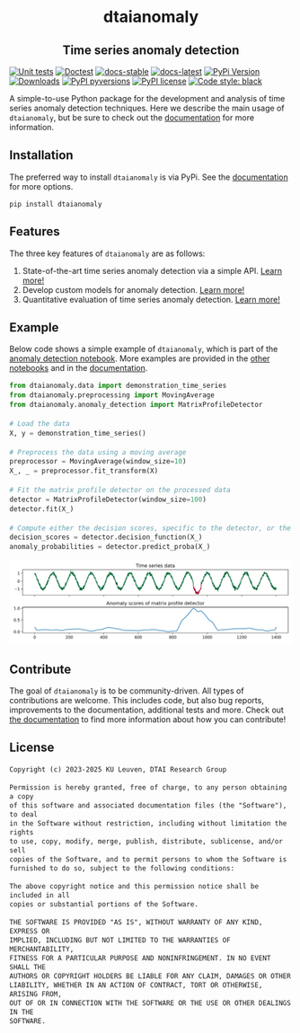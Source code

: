 <p align="center">
<img width="300" src="docs/logo/readme.svg" alt=""/>
</p>

<h1 align="center">dtaianomaly</h1>
<h2 align="center">Time series anomaly detection</h2>

[![Unit tests](https://github.com/ML-KULeuven/dtaianomaly/actions/workflows/unit-tests.yml/badge.svg)](https://github.com/ML-KULeuven/dtaianomaly/actions/workflows/unit-tests.yml)
[![Doctest](https://github.com/ML-KULeuven/dtaianomaly/actions/workflows/doctest.yml/badge.svg)](https://github.com/ML-KULeuven/dtaianomaly/actions/workflows/doctest.yml)
[![docs-stable](https://img.shields.io/readthedocs/aeon-toolkit/latest?logo=readthedocs&label=docs%20%28stable%29)](https://dtaianomaly.readthedocs.io/en/stable)
[![docs-latest](https://img.shields.io/readthedocs/aeon-toolkit/latest?logo=readthedocs&label=docs%20%28latest%29)](https://dtaianomaly.readthedocs.io/en/latest)
[![PyPi Version](https://img.shields.io/pypi/v/dtaianomaly.svg)](https://pypi.org/project/dtaianomaly/)
[![Downloads](https://static.pepy.tech/badge/dtaianomaly)](https://pepy.tech/project/dtaianomaly)
[![PyPI pyversions](https://img.shields.io/pypi/pyversions/dtaianomaly)](https://pypi.python.org/pypi/dtaianomaly/)
[![PyPI license](https://img.shields.io/pypi/l/dtaianomaly.svg)](https://pypi.python.org/pypi/dtaianomaly/)
[![Code style: black](https://img.shields.io/badge/code%20style-black-000000.svg)](https://github.com/psf/black)


A simple-to-use Python package for the development and analysis of time series anomaly 
detection techniques. Here we describe the main usage of `dtaianomaly`, but be sure to
check out the [documentation](https://dtaianomaly.readthedocs.io/en/stable/index.html) 
for more information. 

## Installation

The preferred way to install `dtaianomaly` is via PyPi. See the [documentation](https://dtaianomaly.readthedocs.io/en/stable/index.html) 
for more options.
```
pip install dtaianomaly
```

## Features

The three key features of `dtaianomaly` are as follows:
1. State-of-the-art time series anomaly detection via a simple API.
   [Learn more!](https://dtaianomaly.readthedocs.io/en/stable/getting_started/examples/anomaly_detection.html)
2. Develop custom models for anomaly detection.
   [Learn more!](https://dtaianomaly.readthedocs.io/en/stable/getting_started/examples/custom_models.html)
3. Quantitative evaluation of time series anomaly detection.
   [Learn more!](https://dtaianomaly.readthedocs.io/en/stable/getting_started/examples/quantitative_evaluation.html)

## Example

Below code shows a simple example of `dtaianomaly`, which is part of the 
[anomaly detection notebook](notebooks/Anomaly-detection.ipynb). More examples 
are provided in the [other notebooks](notebooks) and in the 
[documentation](https://dtaianomaly.readthedocs.io/en/stable/getting_started/examples.html).

```python
from dtaianomaly.data import demonstration_time_series
from dtaianomaly.preprocessing import MovingAverage
from dtaianomaly.anomaly_detection import MatrixProfileDetector

# Load the data
X, y = demonstration_time_series()

# Preprocess the data using a moving average
preprocessor = MovingAverage(window_size=10)
X_, _ = preprocessor.fit_transform(X)

# Fit the matrix profile detector on the processed data
detector = MatrixProfileDetector(window_size=100)
detector.fit(X_)

# Compute either the decision scores, specific to the detector, or the anomaly probabilities
decision_scores = detector.decision_function(X_)
anomaly_probabilities = detector.predict_proba(X_)
```
![Demonstration-time-series-detected-anomalies.svg](https://github.com/ML-KULeuven/dtaianomaly/blob/main/notebooks/Demonstration-time-series-detected-anomalies.svg?raw=true)

## Contribute

The goal of ``dtaianomaly`` is to be community-driven. All types of contributions
are welcome. This includes code, but also bug reports, improvements to the documentation,
additional tests and more. Check out [the documentation](https://dtaianomaly.readthedocs.io/en/stable/additional_information/contributing.html)
to find more information about how you can contribute!

## License

    Copyright (c) 2023-2025 KU Leuven, DTAI Research Group
    
    Permission is hereby granted, free of charge, to any person obtaining a copy
    of this software and associated documentation files (the "Software"), to deal
    in the Software without restriction, including without limitation the rights
    to use, copy, modify, merge, publish, distribute, sublicense, and/or sell
    copies of the Software, and to permit persons to whom the Software is
    furnished to do so, subject to the following conditions:
    
    The above copyright notice and this permission notice shall be included in all
    copies or substantial portions of the Software.
    
    THE SOFTWARE IS PROVIDED "AS IS", WITHOUT WARRANTY OF ANY KIND, EXPRESS OR
    IMPLIED, INCLUDING BUT NOT LIMITED TO THE WARRANTIES OF MERCHANTABILITY,
    FITNESS FOR A PARTICULAR PURPOSE AND NONINFRINGEMENT. IN NO EVENT SHALL THE
    AUTHORS OR COPYRIGHT HOLDERS BE LIABLE FOR ANY CLAIM, DAMAGES OR OTHER
    LIABILITY, WHETHER IN AN ACTION OF CONTRACT, TORT OR OTHERWISE, ARISING FROM,
    OUT OF OR IN CONNECTION WITH THE SOFTWARE OR THE USE OR OTHER DEALINGS IN THE
    SOFTWARE.

